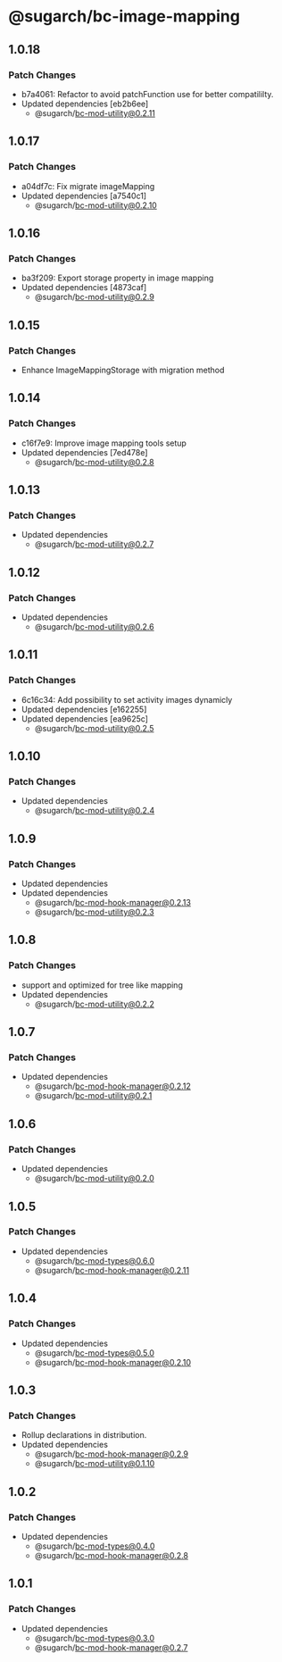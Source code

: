 # @sugarch/bc-image-mapping

## 1.0.18

### Patch Changes

-   b7a4061: Refactor to avoid patchFunction use for better compatililty.
-   Updated dependencies [eb2b6ee]
    -   @sugarch/bc-mod-utility@0.2.11

## 1.0.17

### Patch Changes

-   a04df7c: Fix migrate imageMapping
-   Updated dependencies [a7540c1]
    -   @sugarch/bc-mod-utility@0.2.10

## 1.0.16

### Patch Changes

-   ba3f209: Export storage property in image mapping
-   Updated dependencies [4873caf]
    -   @sugarch/bc-mod-utility@0.2.9

## 1.0.15

### Patch Changes

-   Enhance ImageMappingStorage with migration method

## 1.0.14

### Patch Changes

-   c16f7e9: Improve image mapping tools setup
-   Updated dependencies [7ed478e]
    -   @sugarch/bc-mod-utility@0.2.8

## 1.0.13

### Patch Changes

-   Updated dependencies
    -   @sugarch/bc-mod-utility@0.2.7

## 1.0.12

### Patch Changes

-   Updated dependencies
    -   @sugarch/bc-mod-utility@0.2.6

## 1.0.11

### Patch Changes

-   6c16c34: Add possibility to set activity images dynamicly
-   Updated dependencies [e162255]
-   Updated dependencies [ea9625c]
    -   @sugarch/bc-mod-utility@0.2.5

## 1.0.10

### Patch Changes

-   Updated dependencies
    -   @sugarch/bc-mod-utility@0.2.4

## 1.0.9

### Patch Changes

-   Updated dependencies
-   Updated dependencies
    -   @sugarch/bc-mod-hook-manager@0.2.13
    -   @sugarch/bc-mod-utility@0.2.3

## 1.0.8

### Patch Changes

-   support and optimized for tree like mapping
-   Updated dependencies
    -   @sugarch/bc-mod-utility@0.2.2

## 1.0.7

### Patch Changes

-   Updated dependencies
    -   @sugarch/bc-mod-hook-manager@0.2.12
    -   @sugarch/bc-mod-utility@0.2.1

## 1.0.6

### Patch Changes

-   Updated dependencies
    -   @sugarch/bc-mod-utility@0.2.0

## 1.0.5

### Patch Changes

-   Updated dependencies
    -   @sugarch/bc-mod-types@0.6.0
    -   @sugarch/bc-mod-hook-manager@0.2.11

## 1.0.4

### Patch Changes

-   Updated dependencies
    -   @sugarch/bc-mod-types@0.5.0
    -   @sugarch/bc-mod-hook-manager@0.2.10

## 1.0.3

### Patch Changes

-   Rollup declarations in distribution.
-   Updated dependencies
    -   @sugarch/bc-mod-hook-manager@0.2.9
    -   @sugarch/bc-mod-utility@0.1.10

## 1.0.2

### Patch Changes

-   Updated dependencies
    -   @sugarch/bc-mod-types@0.4.0
    -   @sugarch/bc-mod-hook-manager@0.2.8

## 1.0.1

### Patch Changes

-   Updated dependencies
    -   @sugarch/bc-mod-types@0.3.0
    -   @sugarch/bc-mod-hook-manager@0.2.7
